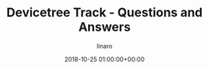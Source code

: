 ---
author: linaro
categories:
- events
- attended
- lpc2018
comments: false
event: ats-2018
date: '2018-10-25 01:00:00+00:00'
image:
  featured: true
  name: lpc2018-thumb.jpg
  path: /assets/images/content/lpc2018-thumb.jpg
layout: resource-post
title: 'Devicetree Track - Questions and Answers'
amazon_s3_presentation_url: https://s3.amazonaws.com/static-linaro-org/event-resources/lpc2018/LPC2018-q_and_a.pdf
---